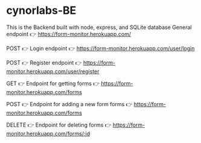 # cynorlabs-BE

This is the Backend built with node, express, and SQLite database
General endpoint 👉 https://form-monitor.herokuapp.com/

POST 👉 Login endpoint 👉 https://form-monitor.herokuapp.com/user/login

<!-- The username and password are required to login -->

POST 👉 Register endpoint 👉 https://form-monitor.herokuapp.com/user/register

<!-- username, password, and the user must specify doctor/manager -->

GET 👉 Endpoint for getting forms 👉 https://form-monitor.herokuapp.com/forms

<!-- Only an authenticated user and Manager can retrieve forms submitted by doctors -->

POST 👉 Endpoint for adding a new form forms 👉 https://form-monitor.herokuapp.com/forms

<!-- All users can add a new form as long as they are authenticated -->

DELETE 👉 Endpoint for deleting forms 👉 https://form-monitor.herokuapp.com/forms/:id

<!-- Only a Manager can delete forms -->
